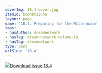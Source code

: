 ```yaml
---
coverImg: 18.4-cover.jpg
itemId: bcphbt33uhn
layout: page
name: '18.4: Preparing for the Millennium'
tags:
- hasAuthor: dreamnetwork
- hasTag: dream-network-volume-18
- hasTag: dreamnetwork
type: post
urlSlug: '18.4'
---
```

<img class="card-journal-img" src="../images/18.4-rect.jpg"/><a href="../files/pdfs/Volume_18/18.4-Dream-Network-Vol-18-No-4.pdf" download="">Download issue 18.4</a>